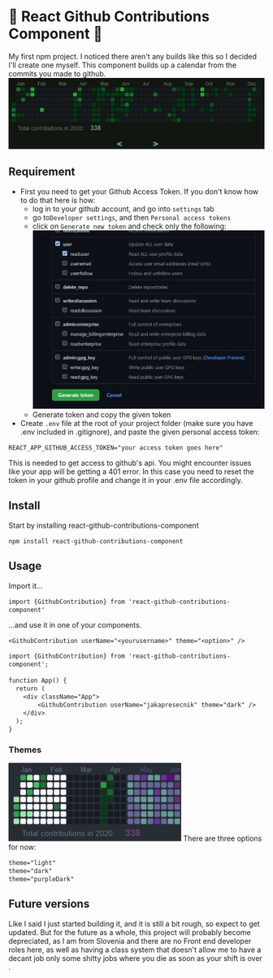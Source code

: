 # :date: React Github Contributions Component :date:
My first npm project. I noticed there aren't any builds like this so I decided I'll create one myself. This component builds up a calendar from the commits you made to github.
![Component's screenshot](/image/ghcc-screenshot.jpg)

## Requirement
* First you need to get your Github Access Token. If you don't know how to do that here is how: 
    * log in to your github account, and go into `settings` tab
    * go to`Developer settings`, and then `Personal access tokens`
    * click on `Generate new token` and check only the following:
        ![Generating token](/image/generate-token.jpg)
    * Generate token and copy the given token
* Create `.env` file at the root of your project folder (make sure you have .env included in .gitignore), and paste the given personal access token:
```
REACT_APP_GITHUB_ACCESS_TOKEN="your access token goes here"
```
This is needed to get access to github's api. You might encounter issues like your app will be getting a 401 error. In this case you need to reset the token in your github profile and change it in your .env file accordingly.

## Install
Start by installing react-github-contributions-component
```
npm install react-github-contributions-component
```

## Usage
Import it...
``` 
import {GithubContribution} from 'react-github-contributions-component'
```

...and use it in one of your components.
```
<GithubContribution userName="<yourusername>" theme="<option>" />
```
```
import {GithubContribution} from 'react-github-contributions-component';

function App() {
  return (
    <div className="App">
        <GithubContribution userName="jakapresecnik" theme="dark" />
    </div>
  );
}
```
### Themes
![Theme examples](/image/themes.jpg)
There are three options for now:
```
theme="light"
theme="dark"
theme="purpleDark"
```

## Future versions
Like I said I just started building it, and it is still a bit rough, so expect to get updated. But for the future as a whole, this project will probably become depreciated, as I am from Slovenia and there are no Front end developer roles here, as well as having a class system that doesn't allow me to have a decant job only some shitty jobs where you die as soon as your shift is over .
    
